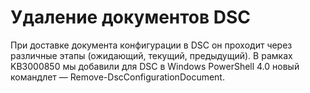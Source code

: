 # Удаление документов DSC

При доставке документа конфигурации в DSC он проходит через различные этапы (ожидающий, текущий, предыдущий). В рамках KB3000850 мы добавили для DSC в Windows PowerShell 4.0 новый командлет — Remove-DscConfigurationDocument. 



<!--HONumber=Jun16_HO4-->


